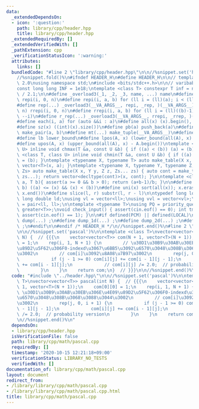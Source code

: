 ```yaml
---
data:
  _extendedDependsOn:
  - icon: ':question:'
    path: library/cpp/header.hpp
    title: library/cpp/header.hpp
  _extendedRequiredBy: []
  _extendedVerifiedWith: []
  _pathExtension: cpp
  _verificationStatusIcon: ':warning:'
  attributes:
    links: []
  bundledCode: "#line 2 \"library/cpp/header.hpp\"\n\n//%snippet.set('header')%\n\
    //%snippet.fold()%\n#ifndef HEADER_H\n#define HEADER_H\n\n// template version\
    \ 2.0\nusing namespace std;\n#include <bits/stdc++.h>\n\n// varibable settings\n\
    const long long INF = 1e18;\ntemplate <class T> constexpr T inf = numeric_limits<T>::max()\
    \ / 2.1;\n\n#define _overload3(_1, _2, _3, name, ...) name\n#define _rep(i, n)\
    \ repi(i, 0, n)\n#define repi(i, a, b) for (ll i = (ll)(a); i < (ll)(b); ++i)\n\
    #define rep(...) _overload3(__VA_ARGS__, repi, _rep, )(__VA_ARGS__)\n#define _rrep(i,\
    \ n) rrepi(i, 0, n)\n#define rrepi(i, a, b) for (ll i = (ll)((b)-1); i >= (ll)(a);\
    \ --i)\n#define r_rep(...) _overload3(__VA_ARGS__, rrepi, _rrep, )(__VA_ARGS__)\n\
    #define each(i, a) for (auto &&i : a)\n#define all(x) (x).begin(), (x).end()\n\
    #define sz(x) ((int)(x).size())\n#define pb(a) push_back(a)\n#define mp(a, b)\
    \ make_pair(a, b)\n#define mt(...) make_tuple(__VA_ARGS__)\n#define ub upper_bound\n\
    #define lb lower_bound\n#define lpos(A, x) (lower_bound(all(A), x) - A.begin())\n\
    #define upos(A, x) (upper_bound(all(A), x) - A.begin())\ntemplate <class T, class\
    \ U> inline void chmax(T &a, const U &b) { if ((a) < (b)) (a) = (b); }\ntemplate\
    \ <class T, class U> inline void chmin(T &a, const U &b) { if ((a) > (b)) (a)\
    \ = (b); }\ntemplate <typename X, typename T> auto make_table(X x, T a) { return\
    \ vector<T>(x, a); }\ntemplate <typename X, typename Y, typename Z, typename...\
    \ Zs> auto make_table(X x, Y y, Z z, Zs... zs) { auto cont = make_table(y, z,\
    \ zs...); return vector<decltype(cont)>(x, cont); }\n\ntemplate <class T> T cdiv(T\
    \ a, T b){ assert(a >= 0 && b > 0); return (a+b-1)/b; }\n\n#define is_in(x, a,\
    \ b) ((a) <= (x) && (x) < (b))\n#define uni(x) sort(all(x)); x.erase(unique(all(x)),\
    \ x.end())\n#define slice(l, r) substr(l, r - l)\n\ntypedef long long ll;\ntypedef\
    \ long double ld;\nusing vl = vector<ll>;\nusing vvl = vector<vl>;\nusing pll\
    \ = pair<ll, ll>;\n\ntemplate <typename T>\nusing PQ = priority_queue<T, vector<T>,\
    \ greater<T>>;\nvoid check_input() { assert(cin.eof() == 0); int tmp; cin >> tmp;\
    \ assert(cin.eof() == 1); }\n\n#if defined(PCM) || defined(LOCAL)\n#else\n#define\
    \ dump(...) ;\n#define dump_1d(...) ;\n#define dump_2d(...) ;\n#define cerrendl\
    \ ;\n#endif\n\n#endif /* HEADER_H */\n//%snippet.end()%\n#line 2 \"library/cpp/math/pascal.cpp\"\
    \n\n//%snippet.set('pascal')%\n\ntemplate <class T>\nvector<vector<T>> pascal(int\
    \ N) {  // {{{\n    vector<vector<T>> com(N + 1, vector<T>(N + 1));\n    com[0][0]\
    \ = 1;\n    rep(i, 1, N + 1) {\n        // \u30D1\u30B9\u30AB\u30EB\u306E\u4E09\
    \u89D2\u5F62\u306F0-indexd\u3067\u6BB5\u3092\u6570\u3048\u308B\u3068\u3088\u3044\
    \u3002\n        // com[i]\u3092\u8A08\u7B97\u3002\n        rep(j, 0, i + 1) {\n\
    \            if (j - 1 >= 0) com[i][j] += com[i - 1][j - 1];\n            com[i][j]\
    \ += com[i - 1][j];\n            // com[i][j] /= 2.0;  // probability version\n\
    \        }\n    }\n    return com;\n}  // }}}\n\n//%snippet.end()%\n"
  code: "#include \"../header.hpp\"\n\n//%snippet.set('pascal')%\n\ntemplate <class\
    \ T>\nvector<vector<T>> pascal(int N) {  // {{{\n    vector<vector<T>> com(N +\
    \ 1, vector<T>(N + 1));\n    com[0][0] = 1;\n    rep(i, 1, N + 1) {\n        //\
    \ \u30D1\u30B9\u30AB\u30EB\u306E\u4E09\u89D2\u5F62\u306F0-indexd\u3067\u6BB5\u3092\
    \u6570\u3048\u308B\u3068\u3088\u3044\u3002\n        // com[i]\u3092\u8A08\u7B97\
    \u3002\n        rep(j, 0, i + 1) {\n            if (j - 1 >= 0) com[i][j] += com[i\
    \ - 1][j - 1];\n            com[i][j] += com[i - 1][j];\n            // com[i][j]\
    \ /= 2.0;  // probability version\n        }\n    }\n    return com;\n}  // }}}\n\
    \n//%snippet.end()%\n"
  dependsOn:
  - library/cpp/header.hpp
  isVerificationFile: false
  path: library/cpp/math/pascal.cpp
  requiredBy: []
  timestamp: '2020-10-15 12:21:18+09:00'
  verificationStatus: LIBRARY_NO_TESTS
  verifiedWith: []
documentation_of: library/cpp/math/pascal.cpp
layout: document
redirect_from:
- /library/library/cpp/math/pascal.cpp
- /library/library/cpp/math/pascal.cpp.html
title: library/cpp/math/pascal.cpp
---
```

